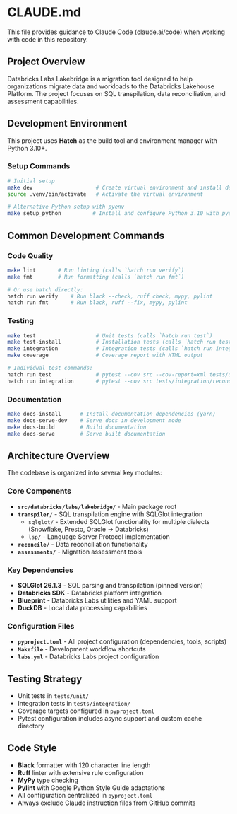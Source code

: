 # CLAUDE.md

This file provides guidance to Claude Code (claude.ai/code) when working with code in this repository.

## Project Overview

Databricks Labs Lakebridge is a migration tool designed to help organizations migrate data and workloads to the Databricks Lakehouse Platform. The project focuses on SQL transpilation, data reconciliation, and assessment capabilities.

## Development Environment

This project uses **Hatch** as the build tool and environment manager with Python 3.10+.

### Setup Commands
```bash
# Initial setup
make dev                    # Create virtual environment and install dependencies
source .venv/bin/activate   # Activate the virtual environment

# Alternative Python setup with pyenv
make setup_python          # Install and configure Python 3.10 with pyenv
```

## Common Development Commands

### Code Quality
```bash
make lint       # Run linting (calls `hatch run verify`)
make fmt        # Run formatting (calls `hatch run fmt`)

# Or use hatch directly:
hatch run verify    # Run black --check, ruff check, mypy, pylint
hatch run fmt       # Run black, ruff --fix, mypy, pylint
```

### Testing
```bash
make test                   # Unit tests (calls `hatch run test`)
make test-install           # Installation tests (calls `hatch run test-install`)
make integration            # Integration tests (calls `hatch run integration`)
make coverage               # Coverage report with HTML output

# Individual test commands:
hatch run test              # pytest --cov src --cov-report=xml tests/unit
hatch run integration       # pytest --cov src tests/integration/reconcile --durations 20
```

### Documentation
```bash
make docs-install      # Install documentation dependencies (yarn)
make docs-serve-dev    # Serve docs in development mode
make docs-build        # Build documentation
make docs-serve        # Serve built documentation
```

## Architecture Overview

The codebase is organized into several key modules:

### Core Components
- **`src/databricks/labs/lakebridge/`** - Main package root
- **`transpiler/`** - SQL transpilation engine with SQLGlot integration
  - `sqlglot/` - Extended SQLGlot functionality for multiple dialects (Snowflake, Presto, Oracle → Databricks)
  - `lsp/` - Language Server Protocol implementation
- **`reconcile/`** - Data reconciliation functionality
- **`assessments/`** - Migration assessment tools

### Key Dependencies
- **SQLGlot 26.1.3** - SQL parsing and transpilation (pinned version)
- **Databricks SDK** - Databricks platform integration
- **Blueprint** - Databricks Labs utilities and YAML support
- **DuckDB** - Local data processing capabilities

### Configuration Files
- **`pyproject.toml`** - All project configuration (dependencies, tools, scripts)
- **`Makefile`** - Development workflow shortcuts
- **`labs.yml`** - Databricks Labs project configuration

## Testing Strategy
- Unit tests in `tests/unit/`
- Integration tests in `tests/integration/`
- Coverage targets configured in `pyproject.toml`
- Pytest configuration includes async support and custom cache directory

## Code Style
- **Black** formatter with 120 character line length
- **Ruff** linter with extensive rule configuration
- **MyPy** type checking
- **Pylint** with Google Python Style Guide adaptations
- All configuration centralized in `pyproject.toml`
- Always exclude Claude instruction files from GitHub commits